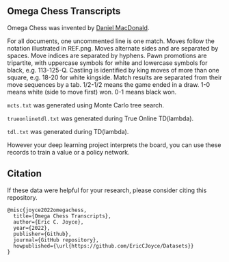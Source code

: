## Omega Chess Transcripts

Omega Chess was invented by [Daniel MacDonald](https://omegachess.com/).

For all documents, one uncommented line is one match. Moves follow the notation illustrated in REF.png. Moves alternate sides and are separated by spaces. Move indices are separated by hyphens. Pawn promotions are tripartite, with uppercase symbols for white and lowercase symbols for black, e.g. 113-125-Q. Castling is identified by king moves of more than one square, e.g. 18-20 for white kingside. Match results are separated from their move sequences by a tab. 1/2-1/2 means the game ended in a draw. 1-0 means white (side to move first) won. 0-1 means black won.

`mcts.txt` was generated using Monte Carlo tree search.

`trueonlinetdl.txt` was generated during True Online TD(lambda).

`tdl.txt` was generated during TD(lambda).

However your deep learning project interprets the board, you can use these records to train a value or a policy network.

## Citation

If these data were helpful for your research, please consider citing this repository.

```
@misc{joyce2022omegachess,
  title={Omega Chess Transcripts},
  author={Eric C. Joyce},
  year={2022},
  publisher={Github},
  journal={GitHub repository},
  howpublished={\url{https://github.com/EricCJoyce/Datasets}}
}
```
